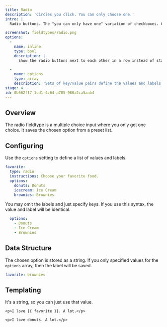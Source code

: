 ```yaml
---
title: Radio
description: 'Circles you click. You can only choose one.'
intro: |
  Radio buttons. The "you can only have one" variation of checkboxes. Create some options and let your users select one and only one. May they choose wisely.

screenshot: fieldtypes/radio.png
options:
  -
    name: inline
    type: bool
    description: |
      Show the radio buttons next to each other in a row instead of stacked vertically. Default: `false`

  -
    name: options
    type: array
    description: 'Sets of key/value pairs define the values and labels of the radio options.'
stage: 4
id: 0b662f17-1cd1-4c64-a705-980a2ca5aab4
---
```

## Overview

The radio fieldtype is a multiple choice input where you only get one choice. It saves the chosen option from a preset list.

## Configuring

Use the `options` setting to define a list of values and labels.

``` yaml
favorite:
  type: radio
  instructions: Choose your favorite food.
  options:
    donuts: Donuts
    icecream: Ice Cream
    brownies: Brownies
```

You may omit the labels and just specify keys. If you use this syntax, the value and label will be identical.

``` yaml
  options:
    - Donuts
    - Ice Cream
    - Brownies
```

## Data Structure

The chosen option is stored as a string. If you only specified values for the `options` array, then the label will be saved.

``` yaml
favorite: brownies
```



## Templating

It's a string, so you can just use that value.

```
<p>I love {{ favorite }}. A lot.</p>
```

``` output
<p>I love donuts. A lot.</p>
```


